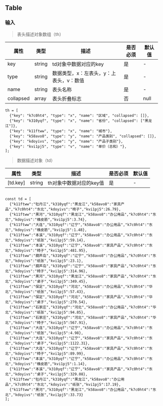 ## Table

### 输入
> 表头描述对象数组（th）

| 属性 | 类型 | 描述 | 是否必须 | 默认值 |
| --- | --- | --- | --- | --- |
| key | string | td对象中数据对应的key | 是 | - |
| type | string | 数据类型，x：左表头，y：上表头，v：数值 | 是 | - |
| name | string | 表头名称 | 是 | - |
| collapsed | array | 表头折叠标志 | 否 | null |

```
th = [
  {"key": "k7c0ht4", "type": "x", "name": "区域", "collapsed": []},
  {"key": "k310yqf", "type": "x", "name": "省份", "collapsed": ["黑龙江"]},
  {"key": "k11ftww", "type": "x", "name": "城市"},
  {"key": "k58avo8", "type": "y", "name": "产品类别", "collapsed": []},
  {"key": "kdoyivs", "type": "y", "name": "产品子类别"},
  {"key": "kvi1pj5", "type": "v", "name": "单价（总和）"},
];
```

> 数据描述对象（td）

| 属性 | 类型 | 描述 | 是否必须 | 默认值 |
| --- | --- | --- | --- | --- |
| [td.key] | string | th对象中数据对应的key值 | 是 | - |

```

const td = [
  {"k11ftww":"牡丹江","k310yqf":"黑龙江","k58avo8":"家具产品","k7c0ht4":"东北","kdoyivs":"椅子","kvi1pj5":26.79},
  {"k11ftww":"黑河","k310yqf":"黑龙江","k58avo8":"办公用品","k7c0ht4":"东北","kdoyivs":"橡皮筋","kvi1pj5":3.74},
  {"k11ftww":"大连","k310yqf":"辽宁","k58avo8":"办公用品","k7c0ht4":"东北","kdoyivs":"橡皮筋","kvi1pj5":1.48},
  {"k11ftww":"本溪","k310yqf":"辽宁","k58avo8":"办公用品","k7c0ht4":"东北","kdoyivs":"纸张","kvi1pj5":59.14},
  {"k11ftww":"本溪","k310yqf":"辽宁","k58avo8":"家具产品","k7c0ht4":"东北","kdoyivs":"椅子","kvi1pj5":481.95},
  {"k11ftww":"葫芦岛","k310yqf":"辽宁","k58avo8":"办公用品","k7c0ht4":"东北","kdoyivs":"纸张","kvi1pj5":23.1},
  {"k11ftww":"葫芦岛","k310yqf":"辽宁","k58avo8":"家具产品","k7c0ht4":"东北","kdoyivs":"椅子","kvi1pj5":314.96},
  {"k11ftww":"黑河","k310yqf":"黑龙江","k58avo8":"家具产品","k7c0ht4":"东北","kdoyivs":"桌子","kvi1pj5":349.45},
  {"k11ftww":"保定","k310yqf":"河北","k58avo8":"办公用品","k7c0ht4":"华北","kdoyivs":"纸张","kvi1pj5":57.43},
  {"k11ftww":"保定","k310yqf":"河北","k58avo8":"家具产品","k7c0ht4":"华北","kdoyivs":"桌子","kvi1pj5":270.54},
  {"k11ftww":"石家庄","k310yqf":"河北","k58avo8":"办公用品","k7c0ht4":"华北","kdoyivs":"纸张","kvi1pj5":94.85},
  {"k11ftww":"石家庄","k310yqf":"河北","k58avo8":"家具产品","k7c0ht4":"华北","kdoyivs":"椅子","kvi1pj5":567.91},
  {"k11ftww":"大连","k310yqf":"辽宁","k58avo8":"办公用品","k7c0ht4":"东北","kdoyivs":"纸张","kvi1pj5":4.98},
  {"k11ftww":"大连","k310yqf":"辽宁","k58avo8":"家具产品","k7c0ht4":"东北","kdoyivs":"桌子","kvi1pj5":1122.31},
  {"k11ftww":"大连","k310yqf":"辽宁","k58avo8":"家具产品","k7c0ht4":"东北","kdoyivs":"椅子","kvi1pj5":89.99},
  {"k11ftww":"本溪","k310yqf":"辽宁","k58avo8":"办公用品","k7c0ht4":"东北","kdoyivs":"橡皮筋","kvi1pj5":1.14},
  {"k11ftww":"本溪","k310yqf":"辽宁","k58avo8":"家具产品","k7c0ht4":"东北","kdoyivs":"桌子","kvi1pj5":329.08},
  {"k11ftww":"牡丹江","k310yqf":"黑龙江","k58avo8":"办公用品","k7c0ht4":"东北","kdoyivs":"纸张","kvi1pj5":17.19},
  {"k11ftww":"黑河","k310yqf":"黑龙江","k58avo8":"办公用品","k7c0ht4":"东北","kdoyivs":"纸张","kvi1pj5":33.73}
];

```